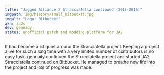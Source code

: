 ```yaml
---
title: "Jagged Alliance 2 Stracciatella continued (2013-2016)"
imgpath: img/history/small_bitbucket.jpg
imgalt: "Logo: Bitbucket"
aka: ja2s 
dev: gennady 
status: unofficial patch and modding platform for JA2 
---
```


It had become a bit quiet around the Stracciatella project. Keeping a project alive for such a long time with a very limited number of contributors is no easy task. gennady continued the Stracciatella project and started JA2 Stracciatella continued on Bitbucket. He managed to breathe new life into the project and lots of progress was made.

